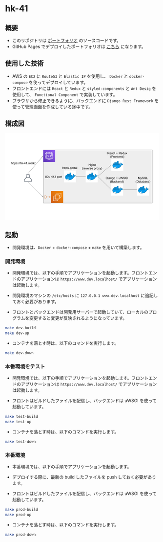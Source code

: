 # hk-41

## 概要

- このリポジトリは [ポートフォリオ](https://hk-41.work/) のソースコードです。
- GitHub Pages でデプロイしたポートフォリオは [こちら](dilmnqvovpnmlib.github.io/dilmnqvovpnmlib/) になります。

## 使用した技術

- AWS の `EC2` に `Route53` と `Elastic IP` を使用し、 `Docker` と `docker-compose` を使ってデプロイしています。
- フロントエンドには `React` と `Redux` と `styled-components` と `Ant Desig` を使用して、 `Functional Component` で実装しています。
- ブラウザから修正できるように、バックエンドに `Django Rest Framework` を使って管理画面を作成している途中です。

## 構成図

![構成図](hk-41.png)

## 起動

- 開発環境は、`Docker` + `docker-compose` + `make` を用いて構築します。

### 開発環境

- 開発環境では、以下の手順でアプリケーションを起動します。フロントエンドのアプリケーションは `https://www.dev.localhost/` でアプリケーションは起動します。
- 開発環境のマシンの `/etc/hosts` に `127.0.0.1 www.dev.localhost` に追記しておく必要があります。

- フロントとバックエンドは開発用サーバーで起動していて、ローカルのプログラムを変更すると変更が反映されるようになっています。

```bash
make dev-build
make dev-up
```

- コンテナを落とす時は、以下のコマンドを実行します。

```bash
make dev-down
```

### 本番環境をテスト

- 開発環境では、以下の手順でアプリケーションを起動します。フロントエンドのアプリケーションは `https://www.dev.localhost/` でアプリケーションは起動します。

- フロントはビルドしたファイルを配信し、バックエンドは uWSGI を使って起動しています。

```bash
make test-build
make test-up
```

- コンテナを落とす時は、以下のコマンドを実行します。

```bash
make test-down
```

### 本番環境

- 本番環境では、以下の手順でアプリケーションを起動します。
- デプロイする際に、最新の build したファイルを push しておく必要があります。

- フロントはビルドしたファイルを配信し、バックエンドは uWSGI を使って起動しています。

```bash
make prod-build
make prod-up
```

- コンテナを落とす時は、以下のコマンドを実行します。

```bash
make prod-down
```
